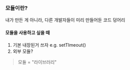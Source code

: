 ### 모듈이란?
내가 만든 게 아니라, 다른 개발자들이 미리 만들어둔 코드 덩어리  
#### 모듈을 사용하고 싶을 때
1. 기본 내장된거 쓰자 e.g. setTImeout()
2. 외부 모듈?
> 모듈 = "라이브러리"